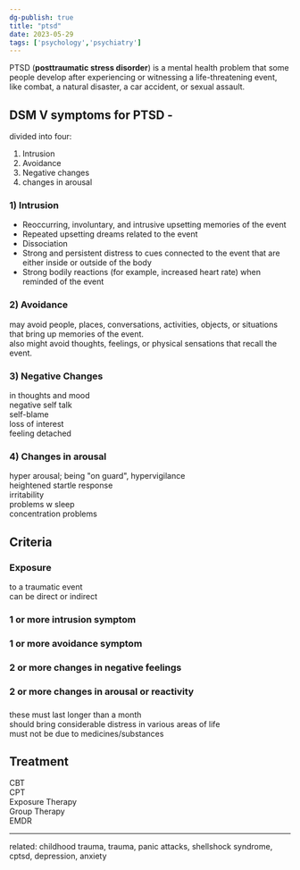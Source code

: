 ```yaml
---  
dg-publish: true  
title: "ptsd"  
date: 2023-05-29  
tags: ['psychology','psychiatry']  
---  
```

  
PTSD (**posttraumatic stress disorder**) is a mental health problem that some people develop after experiencing or witnessing a life-threatening event, like combat, a natural disaster, a car accident, or sexual assault.  
  
  
## DSM V symptoms for PTSD -   
divided into four:   
1) Intrusion  
2) Avoidance  
3) Negative changes  
4) changes in arousal  
  
  
### 1) Intrusion  
-   Reoccurring, involuntary, and intrusive upsetting memories of the event  
-  Repeated upsetting dreams related to the event  
- Dissociation   
-   Strong and persistent distress to cues connected to the event that are either inside or outside of the body  
-   Strong bodily reactions (for example, increased heart rate) when reminded of the event  
  
### 2) Avoidance  
   may avoid people, places, conversations, activities, objects, or situations that bring up memories of the event.   
    also might avoid thoughts, feelings, or physical sensations that recall the event.  
  
### 3) Negative Changes  
   in thoughts and mood  
   negative self talk  
   self-blame  
   loss of interest  
   feeling detached  
     
### 4) Changes in arousal  
   hyper arousal; being "on guard", hypervigilance  
   heightened startle response  
   irritability  
   problems w sleep   
   concentration problems  
  
## Criteria   
### Exposure  
to a traumatic event   
can be direct or indirect   
### 1 or more intrusion symptom  
### 1 or more avoidance symptom  
###  2 or more changes in negative feelings  
###  2 or more changes in arousal or reactivity  
###  
these must last longer than a month  
should bring considerable distress in various areas of life  
must not be due to medicines/substances  
  
## Treatment  
CBT  
CPT  
Exposure Therapy  
Group Therapy  
EMDR  
  
---  
related: childhood trauma, trauma, panic attacks, shellshock syndrome, cptsd, depression, anxiety  
  
